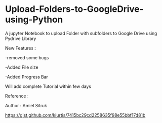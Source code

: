 # Upload-Folders-to-GoogleDrive-using-Python
A jupyter Notebook to upload Folder with subfolders to Google Drive using Pydrive Library


New Features :

-removed some bugs

-Added File size

-Added Progress Bar


Will add complete Tutorial within few days

Reference :

Author : Amiel Sitruk

https://gist.github.com/kiurtis/7415bc29cd2258635f98e55bbf17d81b
